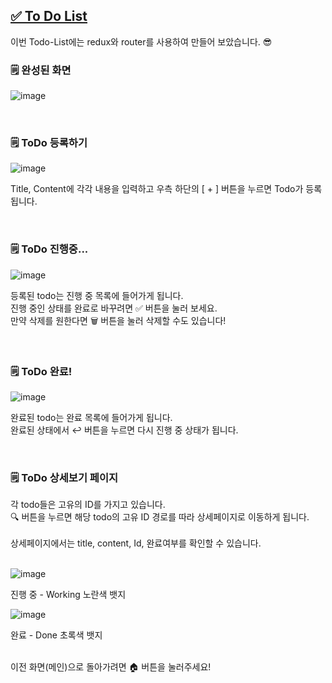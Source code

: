 ## [✅ To Do List](https://re-todo.vercel.app)
이번 Todo-List에는 redux와 router를 사용하여 만들어 보았습니다. 😎 </br>

<h3> 🗒️ 완성된 화면 </h3>

![image](https://github.com/ddoddiworld/Re_todo/assets/93027502/462844da-8d0f-4592-89b3-cb927136ca09)

</br>

<h3> 🗒️ ToDo 등록하기 </h3>

![image](https://github.com/ddoddiworld/Re_todo/assets/93027502/c0827bb5-8ad6-469e-9c20-a7629f88b158)

Title, Content에 각각 내용을 입력하고 우측 하단의 [ + ] 버튼을 누르면 Todo가 등록됩니다.

</br>

<h3> 🗒️ ToDo 진행중... </h3>

![image](https://github.com/ddoddiworld/Re_todo/assets/93027502/a6efaa9a-77ce-422a-8fa1-d9235f77498b)

등록된 todo는 진행 중 목록에 들어가게 됩니다.</br>
진행 중인 상태를 완료로 바꾸려면 ✅ 버튼을 눌러 보세요.</br>
만약 삭제를 원한다면 🗑️ 버튼을 눌러 삭제할 수도 있습니다!

</br>

<h3> 🗒️ ToDo 완료! </h3>

![image](https://github.com/ddoddiworld/Re_todo/assets/93027502/3143e5ab-9cfa-40ae-ba2d-583a722d7d02)

완료된 todo는 완료 목록에 들어가게 됩니다.</br>
완료된 상태에서 ↩️ 버튼을 누르면 다시 진행 중 상태가 됩니다.

</br>

<h3> 🗒️ ToDo 상세보기 페이지 </h3>
각 todo들은 고유의 ID를 가지고 있습니다.</br>
🔍 버튼을 누르면 해당 todo의 고유 ID 경로를 따라 상세페이지로 이동하게 됩니다.</br>

</br>
상세페이지에서는 title, content, Id, 완료여부를 확인할 수 있습니다. </br>
</br>

![image](https://github.com/ddoddiworld/Re_todo/assets/93027502/9745bda6-1953-4ec8-845a-bfd602e6dd7e)

진행 중 - Working 노란색 뱃지

![image](https://github.com/ddoddiworld/Re_todo/assets/93027502/266779d0-6456-4b33-ab06-8682f7a9a711)

완료 - Done 초록색 뱃지

</br>
이전 화면(메인)으로 돌아가려면 🏠 버튼을 눌러주세요!
